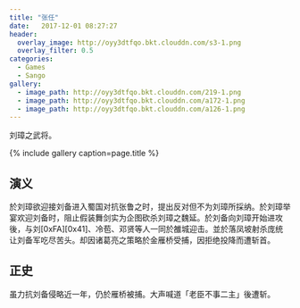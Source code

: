 ```yaml
---
title: "张任"
date:   2017-12-01 08:27:27
header:
  overlay_image: http://oyy3dtfqo.bkt.clouddn.com/s3-1.png
  overlay_filter: 0.5
categories:
  - Games
  - Sango
gallery:
  - image_path: http://oyy3dtfqo.bkt.clouddn.com/219-1.png
  - image_path: http://oyy3dtfqo.bkt.clouddn.com/a172-1.png
  - image_path: http://oyy3dtfqo.bkt.clouddn.com/a126-1.png
---
```


刘璋之武将。

{% include gallery caption=page.title %}

## 演义

於刘璋欲迎接刘备进入蜀国对抗张鲁之时，提出反对但不为刘璋所採纳。於刘璋举宴欢迎刘备时，阻止假装舞剑实为企图砍杀刘璋之魏延。於刘备向刘璋开始进攻後，与刘[0xFA][0x41]、冷苞、邓贤等人一同於雒城迎击。並於落凤坡射杀庞统让刘备军吃尽苦头。却因诸葛亮之策略於金雁桥受捕，因拒绝投降而遭斩首。

## 正史

虽力抗刘备侵略近一年，仍於雁桥被捕。大声喊道「老臣不事二主」後遭斩。